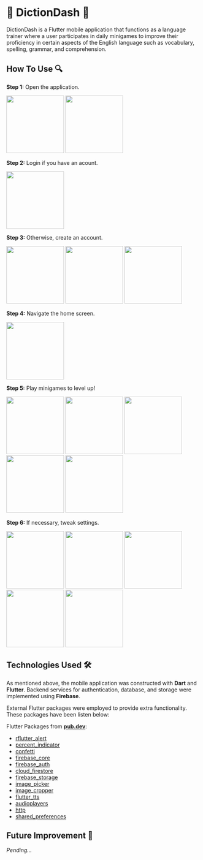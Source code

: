 # 🦊 DictionDash 📖
DictionDash is a Flutter mobile application that functions as a language trainer where a user participates in daily minigames to improve their proficiency in certain aspects of the English language such as vocabulary, spelling, grammar, and comprehension.

## How To Use 🔍
**Step 1:** Open the application.

<img width="150" src="https://github.com/user-attachments/assets/ee5f1f7a-1370-48d5-9e15-841948e2a992">
<img width="150" src="https://github.com/user-attachments/assets/d2f19417-2956-4fc3-909c-ae796928ea0d">

**Step 2:** Login if you have an acount.

<img width="150" src="https://github.com/user-attachments/assets/77dd00d3-f1f0-4fb2-8f32-a7d7b62f0920">

**Step 3:** Otherwise, create an account.

<img width="150" src="https://github.com/user-attachments/assets/bac3532c-920f-44fc-8693-d0997b8876a7">
<img width="150" src="https://github.com/user-attachments/assets/2bac8766-ac24-4df4-bebb-927d92a0650c">
<img width="150" src="https://github.com/user-attachments/assets/4841b147-a417-4057-b557-ca8327f384f4">

**Step 4:** Navigate the home screen.

<img width="150" src="https://github.com/user-attachments/assets/37433766-11b6-4246-b09a-2bb38f916d5a">

**Step 5:** Play minigames to level up!

<img width="150" src="https://github.com/user-attachments/assets/3b4014e9-ba17-47ca-bffb-7b37fc33896d">
<img width="150" src="https://github.com/user-attachments/assets/f024f1e4-a683-4de2-8d0e-6e733143f849">
<img width="150" src="https://github.com/user-attachments/assets/525b28d9-818b-4525-9323-3dac493033f3">
<img width="150" src="https://github.com/user-attachments/assets/e397d151-59ef-4b05-b49a-b656882cd543">
<img width="150" src="https://github.com/user-attachments/assets/5b665311-c81b-405d-8aa0-6155713b70e7">

**Step 6:** If necessary, tweak settings.

<img width="150" src="https://github.com/user-attachments/assets/7fcf71f3-96e1-4acf-aedf-0ac936594797">
<img width="150" src="https://github.com/user-attachments/assets/38c7c563-e065-4f69-bc46-7719aa6df3ec">
<img width="150" src="https://github.com/user-attachments/assets/69eaf85c-0e82-4513-9cf5-8caa20d836fa">
<img width="150" src="https://github.com/user-attachments/assets/8ef8a9be-f031-4071-9fac-67502b2a5815">
<img width="150" src="https://github.com/user-attachments/assets/af7d1c10-a77c-457c-a62c-454f8b96b30e">

## Technologies Used 🛠️
As mentioned above, the mobile application was constructed with **Dart** and **Flutter**. Backend services for authentication, database, and storage were implemented using **Firebase**.

External Flutter packages were employed to provide extra functionality. These packages have been listen below:

Flutter Packages from [**pub.dev**](https://pub.dev/):
- [rflutter_alert](https://pub.dev/packages/rflutter_alert)
- [percent_indicator](https://pub.dev/packages/percent_indicator)
- [confetti](https://pub.dev/packages/confetti)
- [firebase_core](https://pub.dev/packages/firebase_core)
- [firebase_auth](https://pub.dev/packages/firebase_auth)
- [cloud_firestore](https://pub.dev/packages/cloud_firestore)
- [firebase_storage](https://pub.dev/packages/firebase_storage)
- [image_picker](https://pub.dev/packages/image_picker)
- [image_cropper](https://pub.dev/packages/image_cropper)
- [flutter_tts](https://pub.dev/packages/flutter_tts)
- [audioplayers](https://pub.dev/packages/audioplayers)
- [http](https://pub.dev/packages/http)
- [shared_preferences](https://pub.dev/packages/shared_preferences)

## Future Improvement 🌱
_Pending..._
